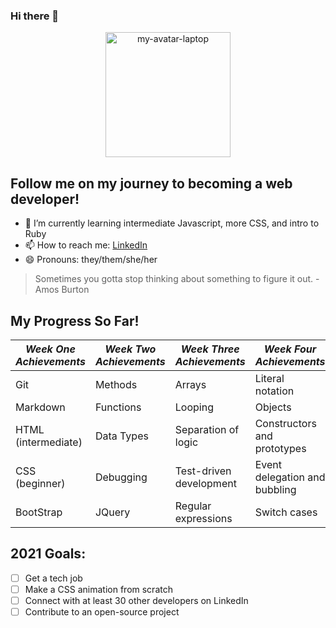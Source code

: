 ### Hi there 👋
<p align="center">
   <img width="200" height="200" alt="my-avatar-laptop" src="https://user-images.githubusercontent.com/80174138/115131167-c4cda400-9faa-11eb-854c-86b5415a9b3c.png">
  </p>

## Follow me on my journey to becoming a web developer! 
- 🌱 I’m currently learning intermediate Javascript, more CSS, and intro to Ruby
- 📫 How to reach me: [LinkedIn](https://www.linkedin.com/in/niccikaufman/)
- 😄 Pronouns: they/them/she/her

> Sometimes you gotta stop thinking about something to figure it out. -Amos Burton

## My Progress So Far!
|_Week One Achievements_|_Week Two Achievements_|_Week Three Achievements_|_Week Four Achievements_|
|---|---|---|---|
|Git|Methods|Arrays|Literal notation|
|Markdown|Functions|Looping|Objects|
|HTML (intermediate)|Data Types|Separation of logic|Constructors and prototypes|
|CSS (beginner)|Debugging|Test-driven development|Event delegation and bubbling|
|BootStrap|JQuery|Regular expressions|Switch cases|

## 2021 Goals:
- [ ] Get a tech job
- [ ] Make a CSS animation from scratch
- [ ] Connect with at least 30 other developers on LinkedIn
- [ ] Contribute to an open-source project
